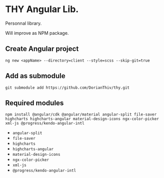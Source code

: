 # THY Angular Lib.

Personnal library.

Will improve as NPM package.

## Create Angular project

``` ng new <appName> --directory=client --style=scss --skip-git=true ```

## Add as submodule

``` git submodule add https://github.com/DorianThiv/thy.git ```

## Required modules

``` npm install @angular/cdk @angular/material angular-split file-saver highcharts highcharts-angular material-design-icons ngx-color-picker xml-js @progress/kendo-angular-intl  ```

* `angular-split`
* `file-saver`
* `highcharts`
* `highcharts-angular`
* `material-design-icons`
* `ngx-color-picker`
* `xml-js`
* `@progress/kendo-angular-intl`
